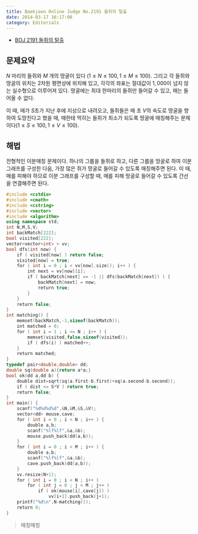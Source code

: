 ```yaml
---
title: Baekjoon Online Judge No.2191 들쥐의 탈출
date: 2014-03-17 16:17:00
category: Editorials
---
```


* [BOJ 2191 들쥐의 탈출](http://acmicpc.net/problem/2191)

## 문제요약

$N$ 마리의 들쥐와 $M$ 개의 땅굴이 있다 $(1\leq{}N\leq{}100,1\leq{}M\leq{}100)$. 그리고 각 들쥐와 땅굴의 위치는 2차원 평면상에 위치해 있고, 각각의 좌표는 절대값이 $1,000$이 넘지 않는 실수형으로 이루어져 있다. 땅굴에는 최대 한마리의 들쥐만 들어갈 수 있고, 매는 들어올 수 없다.  

이 때, 매가 $S$초가 지난 후에 지상으로 내려오고, 들쥐들은 매 초 $V$의 속도로 땅굴을 향하여 도망친다고 했을 때, 매한테 먹히는 들쥐가 최소가 되도록 땅굴에 매칭해주는 문제이다$(1\leq{}S\leq{}100,1\leq{}V\leq{}100)$.

## 해법

전형적인 이분매칭 문제이다. 하나의 그룹을 들쥐로 하고, 다른 그룹을 땅굴로 하여 이분 그래프를 구성한 다음, 가장 많은 쥐가 땅굴로 들어갈 수 있도록 매칭해주면 된다. 이 때, 매를 피해야 하므로 이분 그래프를 구성할 때, 매를 피해 땅굴로 들어갈 수 있도록 간선을 연결해주면 된다. 


```cpp
#include <cstdio>
#include <cmath>
#include <cstring>
#include <vector>
#include <algorithm>
using namespace std;
int N,M,S,V;
int backMatch[222];
bool visited[222];
vector<vector<int> > vv;
bool dfs(int now) {
    if ( visited[now] ) return false;
    visited[now] = true;
    for ( int i = 0 ; i < vv[now].size(); i++ ) {
        int next = vv[now][i];
        if ( backMatch[next] == -1 || dfs(backMatch[next]) ) {
            backMatch[next] = now;
            return true;
        }
    }
    return false;
}
int matching() {
    memset(backMatch,-1,sizeof(backMatch));
    int matched = 0;
    for ( int i = 1 ; i <= N ; i++ ) {
        memset(visited,false,sizeof(visited));
        if ( dfs(i) ) matched++;
    }
    return matched;
}
typedef pair<double,double> dd;
double sq(double a){return a*a;}
bool ok(dd a,dd b) {
    double dist=sqrt(sq(a.first-b.first)+sq(a.second-b.second));
    if ( dist <= S*V ) return true;
    return false;
}
int main() {
    scanf("%d%d%d%d",&N,&M,&S,&V);
    vector<dd> mouse,cave;
    for ( int i = 0 ; i < N ; i++ ) {
        double a,b;
        scanf("%lf%lf",&a,&b);
        mouse.push_back(dd(a,b));
    }
    for ( int i = 0 ; i < M ; i++ ) {
        double a,b;
        scanf("%lf%lf",&a,&b);
        cave.push_back(dd(a,b));
    }
    vv.resize(N+1);
    for ( int i = 0 ; i < N ; i++ )
        for ( int j = 0 ; j < M ; j++ )
            if ( ok(mouse[i],cave[j]) )
                vv[i+1].push_back(j+1);
    printf("%d\n",N-matching());
    return 0;
}
```

> 매칭매칭
